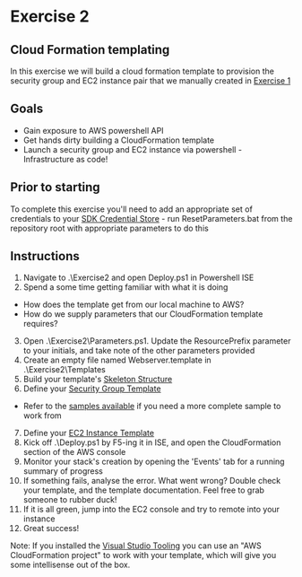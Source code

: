 # Exercise 2

## Cloud Formation templating

In this exercise we will build a cloud formation template to provision the security group and EC2 instance pair that we manually created in [Exercise 1](https://github.com/andrewabest/AWS-Workshop/blob/master/Exercise1.md)

## Goals

* Gain exposure to AWS powershell API
* Get hands dirty building a CloudFormation template
* Launch a security group and EC2 instance via powershell - Infrastructure as code!

## Prior to starting

To complete this exercise you'll need to add an appropriate set of credentials to your [SDK Credential Store](http://docs.aws.amazon.com/powershell/latest/userguide/specifying-your-aws-credentials.html) - run ResetParameters.bat from the repository root with appropriate parameters to do this

## Instructions

1. Navigate to .\Exercise2 and open Deploy.ps1 in Powershell ISE
2. Spend a some time getting familiar with what it is doing
* How does the template get from our local machine to AWS? 
* How do we supply parameters that our CloudFormation template requires? 
3. Open .\Exercise2\Parameters.ps1. Update the ResourcePrefix parameter to your initials, and take note of the other parameters provided
4. Create an empty file named Webserver.template in .\Exercise2\Templates
5. Build your template's [Skeleton Structure](http://docs.aws.amazon.com/AWSCloudFormation/latest/UserGuide/template-anatomy.html)
6. Define your [Security Group Template](http://docs.aws.amazon.com/AWSCloudFormation/latest/UserGuide/aws-properties-ec2-security-group.html)
* Refer to the [samples available](http://docs.aws.amazon.com/AWSCloudFormation/latest/UserGuide/sample-templates-services-us-west-2.html#d0e111750) if you need a more complete sample to work from
7. Define your [EC2 Instance Template](http://docs.aws.amazon.com/AWSCloudFormation/latest/UserGuide/aws-properties-ec2-instance.html)
8. Kick off .\Deploy.ps1 by F5-ing it in ISE, and open the CloudFormation section of the AWS console
9. Monitor your stack's creation by opening the 'Events' tab for a running summary of progress
10. If something fails, analyse the error. What went wrong? Double check your template, and the template documentation. Feel free to grab someone to rubber duck!
11. If it is all green, jump into the EC2 console and try to remote into your instance
12. Great success!

Note: If you installed the [Visual Studio Tooling](http://blog.kloud.com.au/2015/05/18/create-aws-cloudformation-templates-with-visual-studio/) you can use an "AWS CloudFormation project" to work with your template, which will give you some intellisense out of the box.
